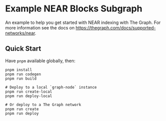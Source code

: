 # Example NEAR Blocks Subgraph

An example to help you get started with NEAR indexing with The Graph. For more information see the
docs on https://thegraph.com/docs/supported-networks/near.

## Quick Start

Have `pnpm` available globally, then:

```
pnpm install
pnpm run codegen
pnpm run build

# Deploy to a local `graph-node` instance
pnpm run create-local
pnpm run deploy-local

# Or deploy to a The Graph network
pnpm run create
pnpm run deploy
```